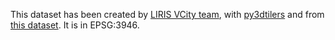 This dataset has been created by [LIRIS VCity team](https://projet.liris.cnrs.fr/vcity/), with [py3dtilers](https://github.com/VCityTeam/py3dtilers) and from [this dataset](https://data.grandlyon.com/jeux-de-donnees/maquettes-3d-texturees-2018-communes-metropole-lyon/info). It is in EPSG:3946.

